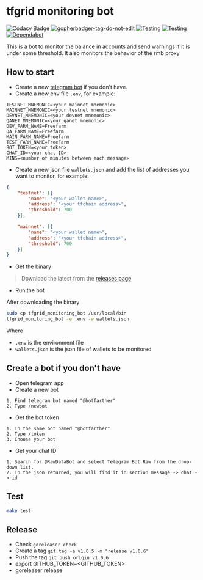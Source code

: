 # tfgrid monitoring bot

[![Codacy Badge](https://app.codacy.com/project/badge/Grade/c83698ff5b6c43ec93db5618907a5a40)](https://app.codacy.com/gh/threefoldtech/tfgrid_monitoring_bot/dashboard?utm_source=gh&utm_medium=referral&utm_content=&utm_campaign=Badge_grade) <a href='https://github.com/jpoles1/gopherbadger' target='_blank'>![gopherbadger-tag-do-not-edit](https://img.shields.io/badge/Go%20Coverage-42%25-brightgreen.svg?longCache=true&style=flat)</a> [![Testing](https://github.com/threefoldtech/tfgrid_monitoring_bot/actions/workflows/test.yml/badge.svg?branch=development)](https://github.com/threefoldtech/tfgrid_monitoring_bot/actions/workflows/test.yml) [![Testing](https://github.com/threefoldtech/tfgrid_monitoring_bot/actions/workflows/lint.yml/badge.svg?branch=development)](https://github.com/threefoldtech/tfgrid_monitoring_bot/actions/workflows/lint.yml) [![Dependabot](https://badgen.net/badge/Dependabot/enabled/green?icon=dependabot)](https://dependabot.com/)

This is a bot to monitor the balance in accounts and send warnings if it is under some threshold.
It also monitors the behavior of the rmb proxy

## How to start

-   Create a new [telegram bot](README.md#create-a-bot-if-you-dont-have) if you don't have.
-   Create a new env file `.env`, for example:

```env
TESTNET_MNEMONIC=<your mainnet mnemonic>
MAINNET_MNEMONIC=<your testnet mnemonic>
DEVNET_MNEMONIC=<your devnet mnemonic>
QANET_MNEMONIC=<your qanet mnemonic>
DEV_FARM_NAME=Freefarm
QA_FARM_NAME=Freefarm
MAIN_FARM_NAME=Freefarm
TEST_FARM_NAME=FreeFarm
BOT_TOKEN=<your token>
CHAT_ID=<your chat ID>
MINS=<number of minutes between each message>
```

-   Create a new json file `wallets.json` and add the list of addresses you want to monitor, for example:

```json
{ 
    "testnet": [{ 
        "name": "<your wallet name>", 
        "address": "<your tfchain address>", 
        "threshold": 700 
    }],

    "mainnet": [{ 
        "name": "<your wallet name>", 
        "address": "<your tfchain address>", 
        "threshold": 700 
    }]
}
```

-   Get the binary

> Download the latest from the [releases page](https://github.com/threefoldtech/tfgrid_monitoring_bot/releases)

-   Run the bot

After downloading the binary

```bash
sudo cp tfgrid_monitoring_bot /usr/local/bin
tfgrid_monitoring_bot -e .env -w wallets.json
```

Where

-   `.env` is the environment file
-   `wallets.json` is the json file of wallets to be monitored  

## Create a bot if you don't have

-   Open telegram app
-   Create a new bot
  
```ordered
1. Find telegram bot named "@botfarther"
2. Type /newbot
```

-   Get the bot token
  
```ordered
1. In the same bot named "@botfarther"
2. Type /token
3. Choose your bot
```

-   Get your chat ID

```ordered
1. Search for @RawDataBot and select Telegram Bot Raw from the drop-down list.
2. In the json returned, you will find it in section message -> chat -> id
```

## Test

```bash
make test
```

## Release

-   Check `goreleaser check`
-   Create a tag `git tag -a v1.0.5 -m "release v1.0.6"`
-   Push the tag `git push origin v1.0.6`
-   export GITHUB_TOKEN=<GITHUB_TOKEN>
-   goreleaser release
